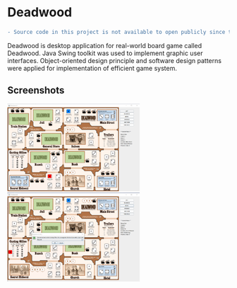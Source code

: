 # Deadwood

```diff
- Source code in this project is not available to open publicly since this is university class project. This repo includes only partial codes.
```

Deadwood is desktop application for real-world board game called Deadwood. Java Swing toolkit was used to implement graphic user interfaces. Object-oriented design principle and software design patterns were applied for implementation of efficient game system.


## Screenshots
<div>
<img width="300" src="./screenshots/normal.png">
<img width="300" src="./screenshots/castingoffice.png">
</div>
